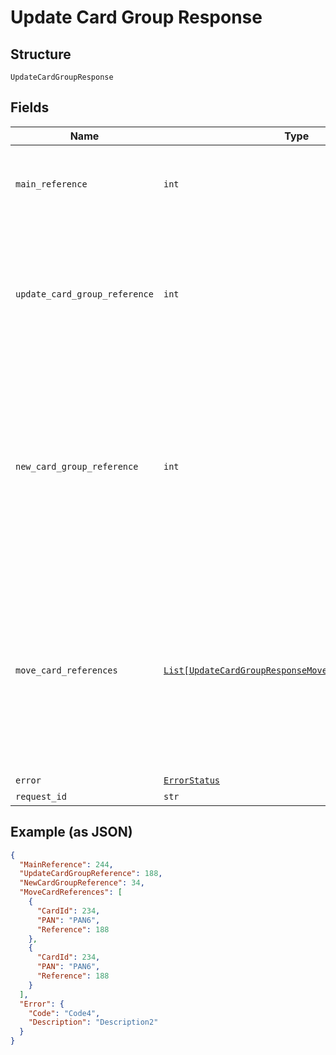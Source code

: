 
# Update Card Group Response

## Structure

`UpdateCardGroupResponse`

## Fields

| Name | Type | Tags | Description |
|  --- | --- | --- | --- |
| `main_reference` | `int` | Optional | Reference number for tracking the overall request.<br>The value will be null when the validation fails. |
| `update_card_group_reference` | `int` | Optional | Reference number for tracking the execution of terminate card-group request.<br>Reference number will be null when the validations fail or TerminateCardGroup in the request object is false. |
| `new_card_group_reference` | `int` | Optional | Reference number for tracking the execution of new card group creation in the case when the cards in the terminating card-group have to be moved to a new card-group.<br>Reference number will be null when the validations fail or new card-group creation is not requested. |
| `move_card_references` | [`List[UpdateCardGroupResponseMoveCardReferencesItems]`](../../doc/models/update-card-group-response-move-card-references-items.md) | Optional | List of cards submitted successfully for processing the move to the target card-group or to change card-group to null.<br>This list will be empty when the validations fail or there are no cards in the card-group that is getting terminated or MoveCards in the request object is false |
| `error` | [`ErrorStatus`](../../doc/models/error-status.md) | Optional | - |
| `request_id` | `str` | Optional | API Request ID |

## Example (as JSON)

```json
{
  "MainReference": 244,
  "UpdateCardGroupReference": 188,
  "NewCardGroupReference": 34,
  "MoveCardReferences": [
    {
      "CardId": 234,
      "PAN": "PAN6",
      "Reference": 188
    },
    {
      "CardId": 234,
      "PAN": "PAN6",
      "Reference": 188
    }
  ],
  "Error": {
    "Code": "Code4",
    "Description": "Description2"
  }
}
```

